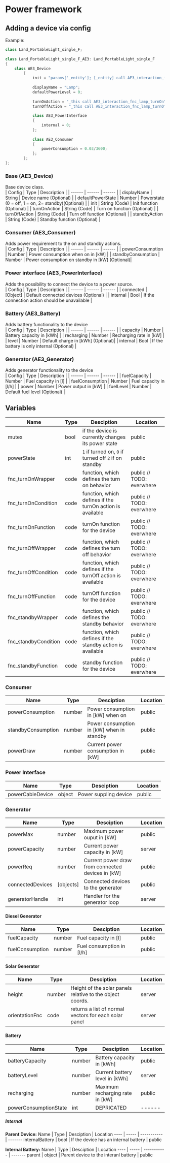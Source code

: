 # Power framework
 
## Adding a device via config
 
Example: </br>
```cpp
class Land_PortableLight_single_F;
 
class Land_PortableLight_single_F_AE3: Land_PortableLight_single_F
{
    class AE3_Device
        {
            init = "params['_entity']; [_entity] call AE3_interaction_fnc_initLamp;";
 
            displayName = "Lamp";
            defaultPowerLevel = 0;
 
            turnOnAction = "_this call AE3_interaction_fnc_lamp_turnOn";
            turnOffAction = "_this call AE3_interaction_fnc_lamp_turnOff";
 
            class AE3_PowerInterface
            {
                internal = 0;
            };
 
            class AE3_Consumer
            {
                powerConsumption = 0.03/3600;
            };
        };
};
```
 
### Base (AE3_Device)
Base device class.
<br>
| Config | Type | Description | 
| ------ | ------ | ------ |
| displayName | String | Device name (Optional) |
| defaultPowerState | Number | Powerstate (0 = off, 1 = on, 2= standby)(Optional) |
| init | String (Code) | Init function (Optional) |
| turnOnAction | String (Code) | Turn on function (Optional) |
| turnOffAction | String (Code) | Turn off function (Optional) |
| standbyAction | String (Code) | Standby function (Optional) |
 
### Consumer (AE3_Consumer)
Adds power requirement to the on and standby actions.
<br>
| Config | Type | Description |
| ------ | ------ | ------ |
| powerConsumption | Number | Power consumption when on in [kW] |
| standbyConsumption | Number | Power consumption on standby in [kW] (Optional)|
 
### Power interface (AE3_PowerInterface)
Adds the possibility to connect the device to a power source.
<br>
| Config | Type | Description |
| ------ | ------ | ------ |
| connected | [Object] | Default connected devices (Optional) |
| internal | Bool | If the connection action should be unavailable |
 
### Battery (AE3_Battery)
Adds battery functionality to the device
<br>
| Config | Type | Description |
| ------ | ------ | ------ |
| capacity | Number | Battery capacity in [kWh] |
| recharging | Number | Recharging rate in [kW] |
| level | Number | Default charge in [kWh] (Optional)|
| internal | Bool | If the battery is only internal (Optional) |
 
### Generator (AE3_Generator)
Adds generator functionality to the device
<br>
| Config | Type | Description |
| ------ | ------ | ------ |
| fuelCapacity | Number | Fuel capacity in [l] |
| fuelConsumption | Number | Fuel capacity in [l/h] |
| power | Number | Power output in [kW] |
| fuelLevel | Number | Default fuel level (Optional) |

## Variables

Name                 | Type        | Desciption                                                 | Location
----                 | -----       | -----------                                                | -------
mutex                | bool        | if the device is currently changes its power state         | public
powerState           | int         | `1` if turned on, `0` if turned off `2` if on standby      | public
fnc_turnOnWrapper    | code        | function, which defines the turn on behavior               | public // TODO: everwhere
fnc_turnOnCondition  | code        | function, which defines if the turnOn action is available  | public // TODO: everwhere
fnc_turnOnFunction   | code        | turnOn function for the device                             | public // TODO: everwhere
fnc_turnOffWrapper   | code        | function, which defines the turn off behavior              | public // TODO: everwhere
fnc_turnOffCondition | code        | function, which defines if the turnOff action is available | public // TODO: everwhere
fnc_turnOffFunction  | code        | turnOff function for the device                            | public // TODO: everwhere
fnc_standbyWrapper   | code        | function, which defines the standby behavior               | public // TODO: everwhere
fnc_standbyCondition | code        | function, which defines if the standby action is available | public // TODO: everwhere
fnc_standbyFunction  | code        | standby function for the device                            | public // TODO: everwhere

### Consumer

Name               | Type        | Desciption                                                 | Location
----               | -----       | -----------                                                | -------
powerConsumption   | number      | Power consumption in [kW] when on                          | public
standbyConsumption | number      | Power consumption in [kW] when in standby                  | public
powerDraw          | number      | Current power consumption in [kW]                          | public

### Power Interface
Name               | Type        | Desciption                                                 | Location
----               | -----       | -----------                                                | -------
powerCableDevice   | object      | Power suppling device                                      | public

### Generator

Name               | Type        | Desciption                                                 | Location
----               | -----       | -----------                                                | -------
powerMax           | number      | Maximum power ouput in [kW]                                | public
powerCapacity      | number      | Current power capacity in [kW]                             | server
powerReq           | number      | Current power draw from connected devices in [kW]          | public
connectedDevices   | [objects]   | Connected devices to the generator                         | public
generatorHandle    | int         | Handler for the generator loop                             | server

#### Diesel Generator

Name               | Type        | Desciption                                                 | Location
----               | -----       | -----------                                                | -------
fuelCapacity       | number      | Fuel capacity in [l]                                       | public 
fuelConsumption    | number      | Fuel consumption in [l/h]                                  | public 

#### Solar Generator
Name               | Type        | Desciption                                                 | Location
----               | -----       | -----------                                                | -------
height             | number      | Height of the solar panels relative to the object coords.  | server
orientationFnc     | code        | returns a list of normal vectors for each solar panel      | server

#### Battery
Name                  | Type        | Desciption                                                 | Location
----                  | -----       | -----------                                                | -------
batteryCapacity       | number      | Battery capacity in [kWh]                                  | public
batteryLevel          | number      | Current battery level in [kWh]                             | server
recharging            | number      | Maximum recharging rate in [kW]                            | public
powerConsumptionState | int         | DEPRICATED                                                 | ------

##### Internal

**Parent Device:**
Name                  | Type        | Desciption                                                 | Location
----                  | -----       | -----------                                                | -------
internalBattery       | bool        | If the device has an internal battery                      | public

**Internal Battery:**
Name                  | Type        | Desciption                                                 | Location
----                  | -----       | -----------                                                | -------
parent                | object      | Parent device to the interanl battery                      | public